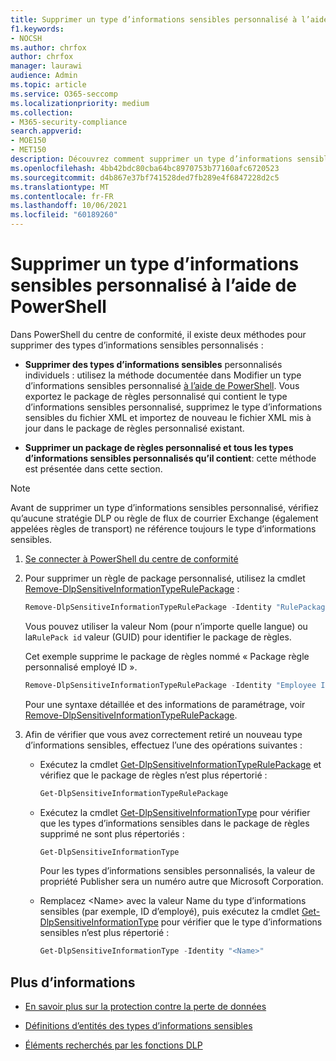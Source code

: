 ```yaml
---
title: Supprimer un type d’informations sensibles personnalisé à l’aide de PowerShell
f1.keywords:
- NOCSH
ms.author: chrfox
author: chrfox
manager: laurawi
audience: Admin
ms.topic: article
ms.service: O365-seccomp
ms.localizationpriority: medium
ms.collection:
- M365-security-compliance
search.appverid:
- MOE150
- MET150
description: Découvrez comment supprimer un type d’informations sensibles personnalisé à l’aide de PowerShell
ms.openlocfilehash: 4bb42bdc80cba64bc8970753b77160afc6720523
ms.sourcegitcommit: d4b867e37bf741528ded7fb289e4f6847228d2c5
ms.translationtype: MT
ms.contentlocale: fr-FR
ms.lasthandoff: 10/06/2021
ms.locfileid: "60189260"
---
```

# <a name="remove-a-custom-sensitive-information-type-using-powershell"></a>Supprimer un type d’informations sensibles personnalisé à l’aide de PowerShell



Dans PowerShell du centre de conformité, il existe deux méthodes pour supprimer des types d’informations sensibles personnalisés :

- **Supprimer des types d’informations sensibles** personnalisés individuels : utilisez la méthode documentée dans Modifier un type d’informations sensibles personnalisé [à l’aide de PowerShell](sit-modify-a-custom-sensitive-information-type-in-powershell.md#modify-a-custom-sensitive-information-type-using-powershell). Vous exportez le package de règles personnalisé qui contient le type d’informations sensibles personnalisé, supprimez le type d’informations sensibles du fichier XML et importez de nouveau le fichier XML mis à jour dans le package de règles personnalisé existant.

- **Supprimer un package de règles personnalisé et tous les types d’informations sensibles personnalisés qu’il contient**: cette méthode est présentée dans cette section.

> [!NOTE]
> Avant de supprimer un type d’informations sensibles personnalisé, vérifiez qu’aucune stratégie DLP ou règle de flux de courrier Exchange (également appelées règles de transport) ne référence toujours le type d’informations sensibles.

1. [Se connecter à PowerShell du centre de conformité](/powershell/exchange/exchange-online-powershell)

2. Pour supprimer un règle de package personnalisé, utilisez la cmdlet [Remove-DlpSensitiveInformationTypeRulePackage](/powershell/module/exchange/remove-dlpsensitiveinformationtyperulepackage) :

   ```powershell
   Remove-DlpSensitiveInformationTypeRulePackage -Identity "RulePackageIdentity"
   ```

   Vous pouvez utiliser la valeur Nom (pour n’importe quelle langue) ou la`RulePack id` valeur (GUID) pour identifier le package de règles.

   Cet exemple supprime le package de règles nommé « Package règle personnalisé employé ID ».

   ```powershell
   Remove-DlpSensitiveInformationTypeRulePackage -Identity "Employee ID Custom Rule Pack"
   ```

   Pour une syntaxe détaillée et des informations de paramétrage, voir [Remove-DlpSensitiveInformationTypeRulePackage](/powershell/module/exchange/remove-dlpsensitiveinformationtyperulepackage).

3. Afin de vérifier que vous avez correctement retiré un nouveau type d’informations sensibles, effectuez l’une des opérations suivantes :

   - Exécutez la cmdlet [Get-DlpSensitiveInformationTypeRulePackage](/powershell/module/exchange/get-dlpsensitiveinformationtyperulepackage) et vérifiez que le package de règles n’est plus répertorié :

     ```powershell
     Get-DlpSensitiveInformationTypeRulePackage
     ```

   - Exécutez la cmdlet [Get-DlpSensitiveInformationType](/powershell/module/exchange/get-dlpsensitiveinformationtype) pour vérifier que les types d’informations sensibles dans le package de règles supprimé ne sont plus répertoriés :

     ```powershell
     Get-DlpSensitiveInformationType
     ```

     Pour les types d’informations sensibles personnalisés, la valeur de propriété Publisher sera un numéro autre que Microsoft Corporation.

   - Remplacez \<Name\> avec la valeur Name du type d’informations sensibles (par exemple, ID d’employé), puis exécutez la cmdlet [Get-DlpSensitiveInformationType](/powershell/module/exchange/get-dlpsensitiveinformationtype) pour vérifier que le type d’informations sensibles n’est plus répertorié :

     ```powershell
     Get-DlpSensitiveInformationType -Identity "<Name>"
     ```

## <a name="more-information"></a>Plus d’informations

- [En savoir plus sur la protection contre la perte de données](dlp-learn-about-dlp.md)

- [Définitions d’entités des types d’informations sensibles](sensitive-information-type-entity-definitions.md)

- [Éléments recherchés par les fonctions DLP](what-the-dlp-functions-look-for.md)
